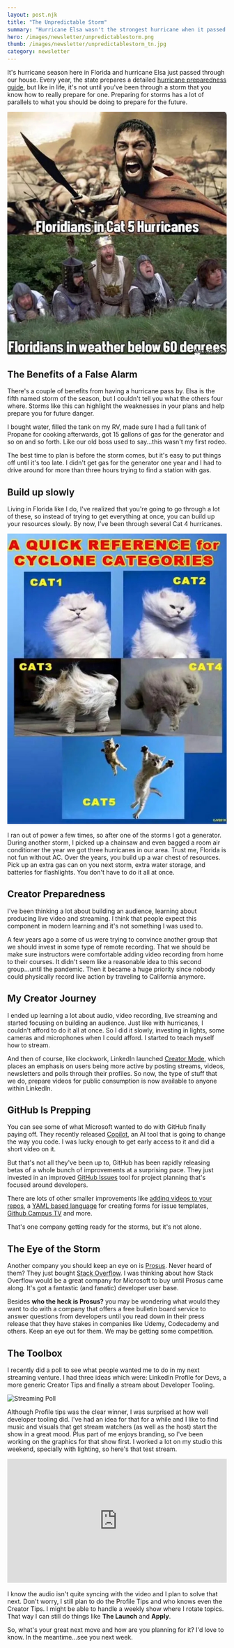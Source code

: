 ```yaml
---
layout: post.njk
title: "The Unpredictable Storm"
summary: "Hurricane Elsa wasn't the strongest hurricane when it passed through my area, but sometimes the unexpected storms are the best reminders of how to prepare yourself for the future. In this issue, I take a look at how to prepare for the coming storms and two companies that are doing it right. Plus I talk about my next live stream...The Toolbox."
hero: /images/newsletter/unpredictablestorm.png
thumb: /images/newsletter/unpredictablestorm_tn.jpg
category: newsletter
---
```


It's hurricane season here in Florida and hurricane Elsa just passed through our house. Every year, the state prepares a detailed [hurricane preparedness guide](https://www.stateofflorida.com/articles/hurricane-preparedness-guide/), but like in life, it's not until you've been through a storm that you know how to really prepare for one. Preparing for storms has a lot of parallels to what you should be doing to prepare for the future.

<div class="article-side-image">

![Floridians in Hurricanes](/images/newsletter/floinhurr.jpg)

</div>

## The Benefits of a False Alarm

There's a couple of benefits from having a hurricane pass by. Elsa is the fifth named storm of the season, but I couldn't tell you what the others four where. Storms like this can highlight the weaknesses in your plans and help prepare you for future danger.

I bought water, filled the tank on my RV, made sure I had a full tank of Propane for cooking afterwards, got 15 gallons of gas for the generator and so on and so forth. Like our old boss used to say...this wasn't my first rodeo.

The best time to plan is before the storm comes, but it's easy to put things off until it's too late. I didn't get gas for the generator one year and I had to drive around for more than three hours trying to find a station with gas.

## Build up slowly

Living in Florida like I do, I've realized that you're going to go through a lot of these, so instead of trying to get everything at once, you can build up your resources slowly. By now, I've been through several Cat 4 hurricanes.

<div class="article-side-image">

![Floridians in Hurricanes](/images/newsletter/catzones.jpg)

</div>

I ran out of power a few times, so after one of the storms I got a generator. During another storm, I picked up a chainsaw and even bagged a room air conditioner the year we got three hurricanes in our area. Trust me, Florida is not fun without AC. Over the years, you build up a war chest of resources. Pick up an extra gas can on you next storm, extra water storage, and batteries for flashlights. You don't have to do it all at once.

## Creator Preparedness

I've been thinking a lot about building an audience, learning about producing live video and streaming. I think that people expect this component in modern learning and it's not something I was used to.

A few years ago a some of us were trying to convince another group that we should invest in some type of remote recording. That we should be make sure instructors were comfortable adding video recording from home to their courses. It didn't seem like a reasonable idea to this second group...until the pandemic. Then it became a huge priority since nobody could physically record live action by traveling to California anymore.

## My Creator Journey

I ended up learning a lot about audio, video recording, live streaming and started focusing on building an audience. Just like with hurricanes, I couldn't afford to do it all at once. So I did it slowly, investing in lights, some cameras and microphones when I could afford. I started to teach myself how to stream.

And then of course, like clockwork, LinkedIn launched [Creator Mode](https://www.linkedin.com/pulse/introducing-creator-mode-your-linkedin-profile-margaret-rose-taormina/), which places an emphasis on users being more active by posting streams, videos, newsletters and polls through their profiles. So now, the type of stuff that we do, prepare videos for public consumption is now available to anyone within LinkedIn.

## GitHub Is Prepping

You can see some of what Microsoft wanted to do with GitHub finally paying off. They recently released [Copilot](https://copilot.github.com/), an AI tool that is going to change the way you code. I was lucky enough to get early access to it and did a short video on it.

<lite-youtube videoid="hiI-CTcXZZs"></lite-youtube>

But that's not all they've been up to, GitHub has been rapidly releasing betas of a whole bunch of improvements at a surprising pace. They just invested in an improved [GitHub Issues](https://github.com/features/issues) tool for project planning that's focused around developers.

<lite-youtube videoid="64xO030aneI"></lite-youtube>

There are lots of other smaller improvements like [adding videos to your repos](https://github.blog/2021-05-13-video-uploads-available-github/), a [YAML based language](https://github.blog/changelog/2021-06-23-issues-forms-beta-for-public-repositories/) for creating forms for issue templates, [Github Campus TV](https://github.blog/2021-02-17-introducing-github-campus-tv/) and more.

That's one company getting ready for the storms, but it's not alone.

## The Eye of the Storm

Another company you should keep an eye on is [Prosus](https://www.prosus.com/). Never heard of them? They just bought [Stack Overflow](https://stackoverflow.com/). I was thinking about how Stack Overflow would be a great company for Microsoft to buy until Prosus came along. It's got a fantastic (and fanatic) developer user base.

Besides **who the heck is Prosus?** you may be wondering what would they want to do with a company that offers a free bulletin board service to answer questions from developers until you read down in their press release that they have stakes in companies like Udemy, Codecademy and others. Keep an eye out for them. We may be getting some competition.

## The Toolbox

I recently did a poll to see what people wanted me to do in my next streaming venture. I had three ideas which were: LinkedIn Profile for Devs, a more generic Creator Tips and finally a stream about Developer Tooling.

![Streaming Poll](http://pixelprowess.com/i/2021-07-08_17-45-34.png)

Although Profile tips was the clear winner, I was surprised at how well developer tooling did. I've had an idea for that for a while and I like to find music and visuals that get stream watchers (as well as the host) start the show in a great mood. Plus part of me enjoys branding, so I've been working on the graphics for that show first. I worked a lot on my studio this weekend, specially with lighting, so here's that test stream.

<iframe src="https://www.linkedin.com/video/embed/live/urn:li:ugcPost:6818926262208278528" height="284" width="504" frameborder="0" allowfullscreen="" title="Embedded post"></iframe>

I know the audio isn't quite syncing with the video and I plan to solve that next. Don't worry, I still plan to do the Profile Tips and who knows even the Creator Tips. I might be able to handle a weekly show where I rotate topics. That way I can still do things like **The Launch** and **Apply**.

So, what's your great next move and how are you planning for it? I'd love to know. In the meantime...see you next week.
